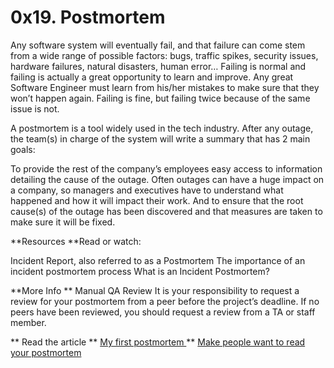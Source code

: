 # 0x19. Postmortem

Any software system will eventually fail, and that failure can come stem from a wide range of possible factors: bugs, traffic spikes, security issues, hardware failures, natural disasters, human error… Failing is normal and failing is actually a great opportunity to learn and improve. Any great Software Engineer must learn from his/her mistakes to make sure that they won’t happen again. Failing is fine, but failing twice because of the same issue is not.

A postmortem is a tool widely used in the tech industry. After any outage, the team(s) in charge of the system will write a summary that has 2 main goals:

To provide the rest of the company’s employees easy access to information detailing the cause of the outage. Often outages can have a huge impact on a company, so managers and executives have to understand what happened and how it will impact their work.
And to ensure that the root cause(s) of the outage has been discovered and that measures are taken to make sure it will be fixed.

**Resources
**Read or watch:

Incident Report, also referred to as a Postmortem
The importance of an incident postmortem process
What is an Incident Postmortem?

**More Info
** Manual QA Review
It is your responsibility to request a review for your postmortem from a peer before the project’s deadline. If no peers have been reviewed, you should request a review from a TA or staff member.


** Read the article
** <a href='https://frankgalos.medium.com/postmortem-web-stack-outage-on-november-7-2023-blunders-in-the-code-30755837541a'>My first postmortem </a>
** <a href='https://frankgalos.medium.com/postmortem-web-stack-outage-on-november-7-2023-blunders-in-the-code-ed7e11983af8'>Make people want to read your postmortem</a>
